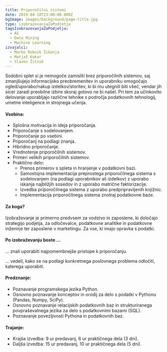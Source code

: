 ```yaml
---
title: Priporočilni sistemi
date: 2019-04-18T23:00:00.000Z
bgImage: images/background/page-title.jpg
type: izobrazevanjaZaPodjetja
tagsIzobrazevanjaZaPodjetja:
  - AI
  - Data Mining
  - Machine Learning
izvajalci:
  - Marko Robnik Šikonja
  - Matjaž Kukar
  - Slavko Žitnik
---
```

Sodobni splet si je nemogoče zamisliti brez priporočilnih sistemov, saj zmanjšujejo informacijsko preobremenitev in uporabniku omogočajo ogled/uporabo/nakup izdelkov/storitev, ki bi mu utegnili biti všeč, vendar jih sicer zaradi preobilne izbire skoraj gotovo ne bi našel. Pri tem za učinkovito delovanje uporabljajo različne tehnike s področja podatkovnih tehnologij, umetne inteligence in strojnega učenja. 

#### Vsebina:

* Splošna motivacija in ideja priporočanja.
* Priporočanje s sodelovanjem.
* Priporočanje po vsebini.
* Priporočanj na podlagi znanja.
* Hibridno priporočanje.
* Vrednotenje priporočilnih sistemov.
* Primeri velikih priporočilnih sistemov.
* Praktično delo:
  * Prenos primerov s spleta in hranjenje v podatkovni bazi.
  * Samostojna implementacija preprostega priporočilnega sistema s sodelovanjem (na podlagi uporabnikov ali izdelkov) z uporabo iskanja najbližjih sosedov in z uporabo matrične faktorizacije.
  * Izvedba priporočilnega sistema z uporabo predpripravljenih knjižnic.
  * Implementacija priporočilnega sistema znotraj podatkovne baze.

#### Za koga?

Izobraževanje je primerno predvsem za vodstvo in zaposlene, ki določajo strategijo podjetja, za odločevalce, podatkovne analitike in podatkovne inženirje ter zaposlene v marketingu. Za vse, ki imajo opravka s podatki.

#### Po izobraževanju boste ...

... znali uporabiti najpomembnejše pristope k priporočanju. 

... vedeli, kako se na podlagi konkretnega poslovnega problema odločiti, katerega uporabiti.

#### Predznanje:

* Poznavanje programskega jezika Python.
* Osnovno poznavanje konceptov in orodij za delo s podatki v Pythonu (Pandas, Numpy, SciPy).
* Osnovno poznavanje relacijskih podatkovnih baz in strukturiranega povpraševalnega jezika za delo s podatkovnimi bazami (SQL).
* Poznavanje povezljivosti Pythona in podatkovnih baz.

#### Trajanje:

* Krajša izvedba: 9 ur predavanj, 6 ur praktičnega dela (3 dni).
* Daljša izvedba: 15 ur predavanj, 10 ur praktičnega dela (5 dni).
